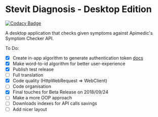 # Stevit Diagnosis - Desktop Edition

[![Codacy Badge](https://api.codacy.com/project/badge/Grade/7e93fb75ee914cad877f826275241588)](https://app.codacy.com/app/marjanovicstevan/stevit-diagnisis-desktop?utm_source=github.com&utm_medium=referral&utm_content=marjanovicsteva/stevit-diagnisis-desktop&utm_campaign=Badge_Grade_Settings)

A desktop application that checks given symptoms against Apimedic's Symptom Checker API.

To Do:
- [x] Create in-app algorithm to generate authentication token [docs](https://sandbox-authservice.priaid.ch/docs.html)
- [x] Make word-to-id algorithm for better user-experience
- [x] Publish test release
- [ ] Full translation
- [x] Code quality (HttpWebRequest => WebClient)
- [ ] Code organisation
- [x] Final touches for Beta Release on 2018/09/24
- [ ] Make a more OOP approach
- [ ] Downloads indexes for API calls savings
- [ ] Add nicer layout